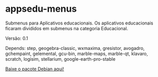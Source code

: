 # appsedu-menus

Submenus para Aplicativos educacionais.
Os aplicativos educacionais ficaram divididos em submenus na categoria Educacional.

Versão: 0.1

Depends: step, geogebra-classic, wxmaxima, gresistor, avogadro, gchempaint, gelemental, gcu-bin, marble-maps, marble-qt, klavaro, scratch, logisim, stellarium, google-earth-pro-stable

[Baixe o pacote Debian aqui!](https://drive.google.com/uc?authuser=0&id=1ImsHkxKMHLR-9MEQ2aUAJh4H9aUHb3-m&export=download)